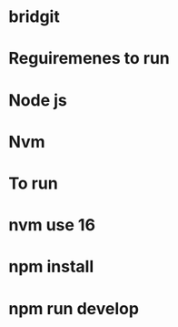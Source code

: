 # bridgit
# Reguiremenes to run
# Node js
# Nvm

# To run
# nvm use 16
# npm install
# npm run develop